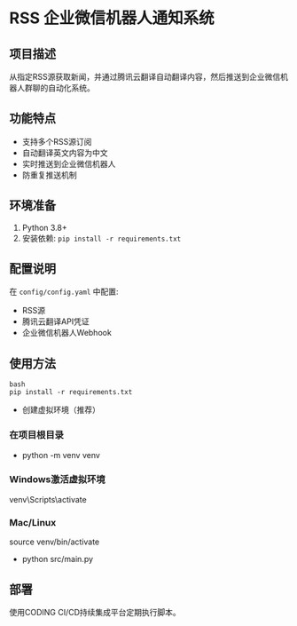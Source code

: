 # RSS 企业微信机器人通知系统

## 项目描述
从指定RSS源获取新闻，并通过腾讯云翻译自动翻译内容，然后推送到企业微信机器人群聊的自动化系统。

## 功能特点
- 支持多个RSS源订阅
- 自动翻译英文内容为中文
- 实时推送到企业微信机器人
- 防重复推送机制

## 环境准备
1. Python 3.8+
2. 安装依赖: `pip install -r requirements.txt`

## 配置说明
在 `config/config.yaml` 中配置:
- RSS源
- 腾讯云翻译API凭证
- 企业微信机器人Webhook

## 使用方法
```
bash
pip install -r requirements.txt
```

- 创建虚拟环境（推荐）
### 在项目根目录
- python -m venv venv
### Windows激活虚拟环境
venv\Scripts\activate
### Mac/Linux
source venv/bin/activate

- python src/main.py


## 部署
使用CODING CI/CD持续集成平台定期执行脚本。